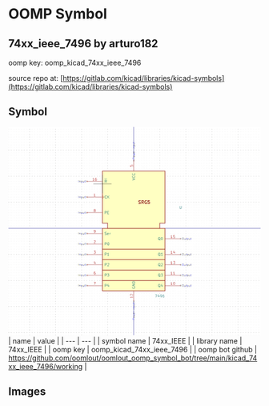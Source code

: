 # OOMP Symbol  
## 74xx_ieee_7496  by arturo182  
  
oomp key: oomp_kicad_74xx_ieee_7496  
  
source repo at: [https://gitlab.com/kicad/libraries/kicad-symbols](https://gitlab.com/kicad/libraries/kicad-symbols)  
## Symbol  
  
[![working.png](working_600.png)](working.png)  
| name | value | 
| --- | --- | 
| symbol name | 74xx_IEEE | 
| library name | 74xx_IEEE | 
| oomp key | oomp_kicad_74xx_ieee_7496 | 
| oomp bot github | https://github.com/oomlout/oomlout_oomp_symbol_bot/tree/main/kicad_74xx_ieee_7496/working | 
## Images  
